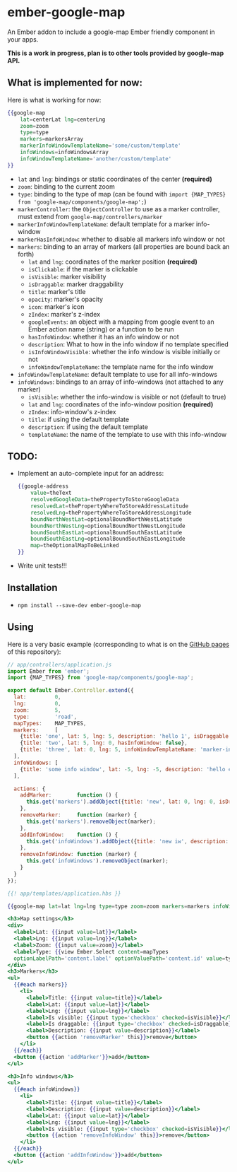 # ember-google-map

An Ember addon to include a google-map Ember friendly component in your apps.

**This is a work in progress, plan is to other tools provided by google-map API.**

## What is implemented for now:

Here is what is working for now:
    
```handlebars
{{google-map
    lat=centerLat lng=centerLng
    zoom=zoom
    type=type
    markers=markersArray
    markerInfoWindowTemplateName='some/custom/template'
    infoWindows=infoWindowsArray
    infoWindowTemplateName='another/custom/template'
}}
```

* `lat` and `lng`: bindings or static coordinates of the center **(required)**
* `zoom`: binding to the current zoom
* `type`: binding to the type of map (can be found with `import {MAP_TYPES} from 'google-map/components/google-map';`)
* `markerController`: the `ObjectController` to use as a marker controller, must extend from `google-map/controllers/marker`
* `markerInfoWindowTemplateName`: default template for a marker info-window
* `markerHasInfoWindow`: whether to disable all markers info window or not
* `markers`: binding to an array of markers (all properties are bound back an forth)
    * `lat` and `lng`: coordinates of the marker position **(required)**
    * `isClickable`: if the marker is clickable
    * `isVisible`:  marker visibility
    * `isDraggable`: marker draggability
    * `title`: marker's title
    * `opacity`: marker's opacity
    * `icon`: marker's icon
    * `zIndex`: marker's z-index
    * `googleEvents`: an object with a mapping from google event to an Ember action name (string) or a function to be run
    * `hasInfoWindow`: whether it has an info window or not
    * `description`: What to how in the info window if no template specified
    * `isInfoWindowVisible`: whether the info window is visible initially or not
    * `infoWindowTemplateName`: the template name for the info window
* `infoWindowTemplateName`: default template to use for all info-windows
* `infoWindows`: bindings to an array of info-windows (not attached to any marker)
    * `isVisible`: whether the info-window is visible or not (default to true)
    * `lat` and `lng`: coordinates of the info-window position **(required)**
    * `zIndex`: info-window's z-index
    * `title`: if using the default template
    * `description`: if using the default template
    * `templateName`: the name of the template to use with this info-window

## TODO:

* Implement an auto-complete input for an address:
    
    ```handlebars
    {{google-address
        value=theText
        resolvedGoogleData=thePropertyToStoreGoogleData
        resolvedLat=thePropertyWhereToStoreAddressLatitude
        resolvedLng=thePropertyWhereToStoreAddressLongitude
        boundNorthWestLat=optionalBoundNorthWestLatitude
        boundNorthWestLng=optionalBoundNorthWestLongitude
        boundSouthEastLat=optionalBoundSouthEastLatitude
        boundSouthEastLng=optionalBoundSouthEastLongitude
        map=theOptionalMapToBeLinked
    }}
    ```

* Write unit tests!!!


## Installation

* `npm install --save-dev ember-google-map`

## Using

Here is a very basic example (corresponding to what is on the [GitHub pages](http://huafu.github.io/ember-google-map/) of this repository):

```js
// app/controllers/application.js
import Ember from 'ember';
import {MAP_TYPES} from 'google-map/components/google-map';

export default Ember.Controller.extend({
  lat:         0,
  lng:         0,
  zoom:        5,
  type:        'road',
  mapTypes:    MAP_TYPES,
  markers:     [
    {title: 'one', lat: 5, lng: 5, description: 'hello 1', isDraggable: true},
    {title: 'two', lat: 5, lng: 0, hasInfoWindow: false},
    {title: 'three', lat: 0, lng: 5, infoWindowTemplateName: 'marker-info-window', helloWorld: 'Hello World!'}
  ],
  infoWindows: [
    {title: 'some info window', lat: -5, lng: -5, description: 'hello everybody!'}
  ],

  actions: {
    addMarker:        function () {
      this.get('markers').addObject({title: 'new', lat: 0, lng: 0, isDraggable: true});
    },
    removeMarker:     function (marker) {
      this.get('markers').removeObject(marker);
    },
    addInfoWindow:    function () {
      this.get('infoWindows').addObject({title: 'new iw', description: 'hello', lat: -5, lng: 0});
    },
    removeInfoWindow: function (marker) {
      this.get('infoWindows').removeObject(marker);
    }
  }
});

```

```handlebars
{{! app/templates/application.hbs }}

{{google-map lat=lat lng=lng type=type zoom=zoom markers=markers infoWindows=infoWindows}}

<h3>Map settings</h3>
<div>
  <label>Lat: {{input value=lat}}</label>
  <label>Lng: {{input value=lng}}</label>
  <label>Zoom: {{input value=zoom}}</label>
  <label>Type: {{view Ember.Select content=mapTypes
  optionLabelPath='content.label' optionValuePath='content.id' value=type}}</label>
</div>
<h3>Markers</h3>
<ul>
  {{#each markers}}
    <li>
      <label>Title: {{input value=title}}</label>
      <label>Lat: {{input value=lat}}</label>
      <label>Lng: {{input value=lng}}</label>
      <label>Is visible: {{input type='checkbox' checked=isVisible}}</label>
      <label>Is draggable: {{input type='checkbox' checked=isDraggable}}</label>
      <label>Description: {{input value=description}}</label>
      <button {{action 'removeMarker' this}}>remove</button>
    </li>
  {{/each}}
  <button {{action 'addMarker'}}>add</button>
</ul>

<h3>Info windows</h3>
<ul>
  {{#each infoWindows}}
    <li>
      <label>Title: {{input value=title}}</label>
      <label>Description: {{input value=description}}</label>
      <label>Lat: {{input value=lat}}</label>
      <label>Lng: {{input value=lng}}</label>
      <label>Is visible: {{input type='checkbox' checked=isVisible}}</label>
      <button {{action 'removeInfoWindow' this}}>remove</button>
    </li>
  {{/each}}
  <button {{action 'addInfoWindow'}}>add</button>
</ul>

```

